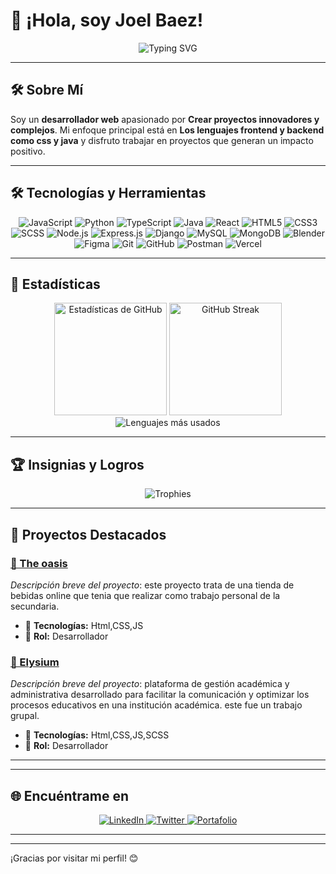 # 👋 ¡Hola, soy Joel Baez!  

<p align="center">
  <img src="https://readme-typing-svg.herokuapp.com?font=Fira+Code&size=18&duration=4000&pause=500&color=F7B93E&center=true&vCenter=true&width=500&lines=Bienvenido+a+mi+perfil+de+GitHub!;Desarrollador+%7C+Innovador+%7C+Aprendiz;Explora+mis+proyectos+y+colabora+conmigo!" alt="Typing SVG" />
</p>

---

## 🛠️ Sobre Mí  
Soy un **desarrollador web** apasionado por **Crear proyectos innovadores y complejos**. Mi enfoque principal está en **Los lenguajes frontend y backend como css y java** y disfruto trabajar en proyectos que generan un impacto positivo.  

---
## 🛠️ Tecnologías y Herramientas  

<p align="center">
  <!-- Lenguajes -->
  <img src="https://img.shields.io/badge/JavaScript-%23F7DF1E.svg?style=for-the-badge&logo=javascript&logoColor=black" alt="JavaScript" />
  <img src="https://img.shields.io/badge/Python-%233776AB.svg?style=for-the-badge&logo=python&logoColor=white" alt="Python" />
  <img src="https://img.shields.io/badge/TypeScript-%23007ACC.svg?style=for-the-badge&logo=typescript&logoColor=white" alt="TypeScript" />
  <img src="https://img.shields.io/badge/Java-%23ED8B00.svg?style=for-the-badge&logo=openjdk&logoColor=white" alt="Java" />

  <!-- Frontend -->
  <img src="https://img.shields.io/badge/React-%2361DAFB.svg?style=for-the-badge&logo=react&logoColor=black" alt="React" />
  <img src="https://img.shields.io/badge/HTML5-%23E34F26.svg?style=for-the-badge&logo=html5&logoColor=white" alt="HTML5" />
  <img src="https://img.shields.io/badge/CSS3-%231572B6.svg?style=for-the-badge&logo=css3&logoColor=white" alt="CSS3" />
  <img src="https://img.shields.io/badge/SCSS-%23CC6699.svg?style=for-the-badge&logo=sass&logoColor=white" alt="SCSS" />

  <!-- Backend -->
  <img src="https://img.shields.io/badge/Node.js-%23339933.svg?style=for-the-badge&logo=node.js&logoColor=white" alt="Node.js" />
  <img src="https://img.shields.io/badge/Express.js-%23000000.svg?style=for-the-badge&logo=express&logoColor=white" alt="Express.js" />
  <img src="https://img.shields.io/badge/Django-%23092E20.svg?style=for-the-badge&logo=django&logoColor=white" alt="Django" />

  <!-- Bases de datos -->
  <img src="https://img.shields.io/badge/MySQL-%234479A1.svg?style=for-the-badge&logo=mysql&logoColor=white" alt="MySQL" />
  <img src="https://img.shields.io/badge/MongoDB-%2347A248.svg?style=for-the-badge&logo=mongodb&logoColor=white" alt="MongoDB" />
   <!-- Diseño y 3D -->
  <img src="https://img.shields.io/badge/Blender-%23F5792A.svg?style=for-the-badge&logo=blender&logoColor=white" alt="Blender" />
  <img src="https://img.shields.io/badge/Figma-%23F24E1E.svg?style=for-the-badge&logo=figma&logoColor=white" alt="Figma" />

  <!-- Herramientas -->
  <img src="https://img.shields.io/badge/Git-%23F05033.svg?style=for-the-badge&logo=git&logoColor=white" alt="Git" />
  <img src="https://img.shields.io/badge/GitHub-%23181717.svg?style=for-the-badge&logo=github&logoColor=white" alt="GitHub" />
  <img src="https://img.shields.io/badge/Postman-%23FF6C37.svg?style=for-the-badge&logo=postman&logoColor=white" alt="Postman" />
  <img src="https://img.shields.io/badge/Vercel-%23000000.svg?style=for-the-badge&logo=vercel&logoColor=white" alt="Vercel" />
</p>

---

## 🌟 Estadísticas  

<div align="center">
   <img height="180em" src="https://github-readme-stats.vercel.app/api?username=kokuuuuuun&show_icons=true&theme=radical&count_private=true&hide=stars" alt="Estadísticas de GitHub" />
  <img height="180em" src="https://github-readme-streak-stats.herokuapp.com/?user=kokuuuuuun&theme=radical" alt="GitHub Streak" />
</div>

<div align="center">
  <img src="https://github-readme-stats.vercel.app/api/top-langs/?username=kokuuuuuun&layout=compact&theme=radical" alt="Lenguajes más usados" />
</div>

---

## 🏆 Insignias y Logros  
<p align="center">
  <img src="https://github-profile-trophy.vercel.app/?username=kokuuuuuun&theme=radical&column=4" alt="Trophies" />
</p>

---

## 🧩 Proyectos Destacados  
### [🔗 The oasis](https://github.com/Kokuuuuuun/The-Oasis)  
_Descripción breve del proyecto_: este proyecto trata de una tienda de bebidas online que tenia que realizar como trabajo personal de la secundaria. 
- 🚀 **Tecnologías:** Html,CSS,JS  
- 🌟 **Rol:** Desarrollador  

### [🔗 Elysium](https://github.com/Elysium-Proyecto/Elysium)  
_Descripción breve del proyecto_: plataforma de gestión académica y administrativa desarrollado para facilitar la comunicación y optimizar los procesos educativos en una institución académica.  este fue un trabajo grupal.
- 🚀 **Tecnologías:** Html,CSS,JS,SCSS
- 🌟 **Rol:** Desarrollador 

---


---

## 🌐 Encuéntrame en  

<p align="center">
  <a href="https://linkedin.com/in/tuusuario" target="_blank">
    <img src="https://img.shields.io/badge/LinkedIn-%230077B5.svg?&style=for-the-badge&logo=linkedin&logoColor=white" alt="LinkedIn" />
  </a>
  <a href="https://twitter.com/tuUsuario" target="_blank">
    <img src="https://img.shields.io/badge/Twitter-%231DA1F2.svg?&style=for-the-badge&logo=twitter&logoColor=white" alt="Twitter" />
  </a>
  <a href="https://joeldev-portafolo.netlify.app/" target="_blank">
    <img src="https://img.shields.io/badge/Portafolio-%23f39c12.svg?&style=for-the-badge&logo=Firefox&logoColor=white" alt="Portafolio" />
  </a>
</p>

---


---

¡Gracias por visitar mi perfil! 😊
